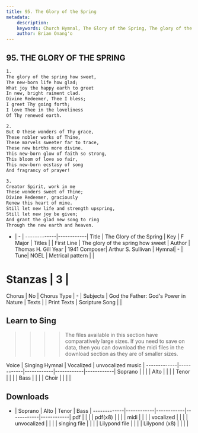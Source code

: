 ```yaml
---
title: 95. The Glory of the Spring
metadata:
    description: 
    keywords: Church Hymnal, The Glory of the Spring, The glory of the spring how sweet, 
    author: Brian Onang'o
---
```



## 95. THE GLORY OF THE SPRING

```txt
1.
The glory of the spring how sweet, 
The new-born life how glad; 
What joy the happy earth to greet 
In new, bright raiment clad. 
Divine Redeemer, Thee I bless; 
I greet Thy going forth; 
I love Thee in the loveliness 
Of Thy renewed earth. 

2.
But O these wonders of Thy grace, 
These nobler works of Thine, 
These marvels sweeter far to trace, 
These new births more divine. 
This new-born glow of faith so strong, 
This bloom of love so fair, 
This new-born ecstasy of song 
And fragrancy of prayer! 

3.
Creator Spirit, work in me 
These wonders sweet of Thine; 
Divine Redeemer, graciously 
Renew this heart of mine. 
Still let new life and strength upspring, 
Still let new joy be given; 
And grant the glad new song to ring 
Through the new earth and heaven.

```

- |   -  |
-------------|------------|
Title | The Glory of the Spring |
Key | F Major |
Titles |  |
First Line | The glory of the spring how sweet |
Author | Thomas H. Gill
Year | 1941
Composer| Arthur S. Sullivan |
Hymnal|  - |
Tune| NOEL |
Metrical pattern | |
# Stanzas | 3 |
Chorus | No |
Chorus Type | - |
Subjects | God the Father: God's Power in Nature |
Texts |  |
Print Texts | 
Scripture Song |  |
  
## Learn to Sing

>>>> The files available in this section have comparatively large sizes. If you need to save on data, then you can download the midi files in the download section as they are of smaller sizes.

Voice |  Singing Hymnal | Vocalized | unvocalized music |
-------------|------------|------------|------------|------------|
Soprano | | | |
Alto | | | |
Tenor | | | |
Bass | | | |
Choir | | | |

## Downloads

- |  Soprano | Alto | Tenor | Bass |
-------------|------------|------------|------------|------------|
pdf | | | |
pdf(x8) | | | |
midi | | | |
vocalized | | | |
unvocalized | | | |
singing file | | | |
Lilypond file | | | |
Lilypond (x8) | | | |
  